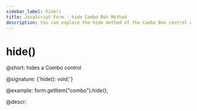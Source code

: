 ```yaml
---
sidebar_label: hide()
title: JavaScript Form - hide Combo Box Method 
description: You can explore the hide method of the Combo Box control of Form in the documentation of the DHTMLX JavaScript UI library. Browse developer guides and API reference, try out code examples and live demos, and download a free 30-day evaluation version of DHTMLX Suite.
---
```


# hide()

@short: hides a Combo control

@signature: {'hide(): void;'}

@example:
form.getItem("combo").hide(); 

@descr:
